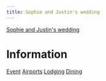 ```yaml
---
title: Sophie and Justin's wedding
---
```


[Sophie and Justin's wedding](/index.html)

# Information

<div class="tabs">
  <nav>
    <a href="?tab=event" class="">Event</a>
    <a href="?tab=airports" class="">Airports</a>
    <a href="?tab=lodging" class="">Lodging</a>
    <a href="?tab=dining" class="">Dining</a>
  </nav>
  <div id="event" style="display: none;">

### Schedule

The ceremony and reception will take place the afternoon and evening
of September 2nd, 2023.

More details to come later.

### Venue

Bishop Farm in Lisbon, New Hampshire

<!-- <p><a href="tel:+1 603-838-2474">603-838-2474</a></p> -->

[33 Bishop Cutoff, Lisbon, NH 03585](https://goo.gl/maps/kujRwqkbwYT615fv9)

[Website](https://www.bishopfarm.com/)

  </div>
  <div id="airports" style="display: none;">

### Manchester (MHT)

Distance: 110 miles, about 2 hours

[Directions to venue](https://goo.gl/maps/F2vCPuTZGTv3dWDt5)

[Directions to Hampton Inn](https://goo.gl/maps/Nqh89XyJ7HCZnXHd9)

[Website](https://www.flymanchester.com/)

### Burlington (BTV)

Distance: 93 miles, about 2 hours

[Website](http://www.btv.aero/)

[Directions to venue](https://goo.gl/maps/3Fi4Y1Vzi98MUiW2A)

[Directions to Hampton Inn](https://goo.gl/maps/i2SL4g8UKngMtwDTA)

### Boston (BOS)

Distance: 156 miles, 2.5-3 hours

[Directions to venue](https://goo.gl/maps/aCSpajfUgmafKoT89)

[Directions to Hampton Inn](https://goo.gl/maps/nZByKLGwckRDQMt86)

[Website](https://www.massport.com/logan-airport)

  </div>
  <div id="lodging" style="display: none;">

<!-- ### Bishop Farm -->

<!-- <p><a href="tel:+1 603-838-2474">603-838-2474</a></p> -->

<!-- [33 Bishop Cutoff, Lisbon, NH 03585](https://goo.gl/maps/kujRwqkbwYT615fv9) -->

<!-- [Website](https://www.bishopfarm.com/) -->

### Hampton Inn Littleton

The Hampton Inn in Littleton, NH is a 10-minute drive from our wedding
venue.  You will receive 10% off standard rooms (1 king bed or 2 queen
beds).

If booking online, use discount code 0560061264 (click special rates
and enter under corporate accounts).

If booking by phone, mention the Desbiens/Ross Wedding.

<p><a href="tel:+1 603-444-0025">603-444-0025</a></p>

[580 Meadow St, Littleton, NH 03561](https://goo.gl/maps/CgWXhYPPpE5t2T6eA)

[Website](https://www.hilton.com/en/hotels/ltnnhhx-hampton-littleton/)

### Other options

There are also several AirBnB and VRBO properties in the area.

  </div>
  <div id="dining" style="display: none;">

### Littleton Freehouse

[28 Cottage St, Littleton, NH 03561](https://goo.gl/maps/ivpUsNJTg3AGfVc66)

[Website](http://www.littletonfreehouse.com/)

### Little Grille

[62 Cottage St, Littleton, NH 03561](https://goo.gl/maps/1HXH7wfUpeA8752u6)

[Website](http://thelittlegrille.com/)

### Schilling Beer Co.

[18 Mill St, Littleton, NH 03561](https://goo.gl/maps/JpC8QFYBJqpCb6kdA)

[Website](http://www.schillingbeer.com/)

  </div>
</div>
